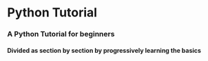 # Python Tutorial
### A Python Tutorial for beginners 
#### Divided as section by section by progressively learning the basics
